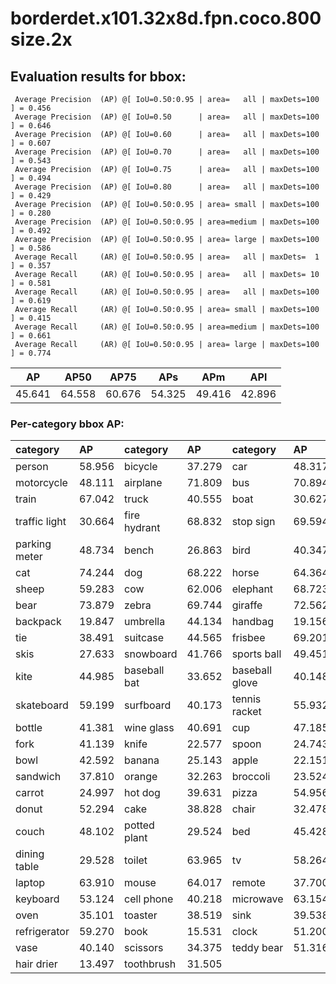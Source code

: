 # borderdet.x101.32x8d.fpn.coco.800size.2x  

## Evaluation results for bbox:  

```  
 Average Precision  (AP) @[ IoU=0.50:0.95 | area=   all | maxDets=100 ] = 0.456
 Average Precision  (AP) @[ IoU=0.50      | area=   all | maxDets=100 ] = 0.646
 Average Precision  (AP) @[ IoU=0.60      | area=   all | maxDets=100 ] = 0.607
 Average Precision  (AP) @[ IoU=0.70      | area=   all | maxDets=100 ] = 0.543
 Average Precision  (AP) @[ IoU=0.75      | area=   all | maxDets=100 ] = 0.494
 Average Precision  (AP) @[ IoU=0.80      | area=   all | maxDets=100 ] = 0.429
 Average Precision  (AP) @[ IoU=0.50:0.95 | area= small | maxDets=100 ] = 0.280
 Average Precision  (AP) @[ IoU=0.50:0.95 | area=medium | maxDets=100 ] = 0.492
 Average Precision  (AP) @[ IoU=0.50:0.95 | area= large | maxDets=100 ] = 0.586
 Average Recall     (AR) @[ IoU=0.50:0.95 | area=   all | maxDets=  1 ] = 0.357
 Average Recall     (AR) @[ IoU=0.50:0.95 | area=   all | maxDets= 10 ] = 0.581
 Average Recall     (AR) @[ IoU=0.50:0.95 | area=   all | maxDets=100 ] = 0.619
 Average Recall     (AR) @[ IoU=0.50:0.95 | area= small | maxDets=100 ] = 0.415
 Average Recall     (AR) @[ IoU=0.50:0.95 | area=medium | maxDets=100 ] = 0.661
 Average Recall     (AR) @[ IoU=0.50:0.95 | area= large | maxDets=100 ] = 0.774
```  
|   AP   |  AP50  |  AP75  |  APs   |  APm   |  APl   |  
|:------:|:------:|:------:|:------:|:------:|:------:|  
| 45.641 | 64.558 | 60.676 | 54.325 | 49.416 | 42.896 |

### Per-category bbox AP:  

| category      | AP     | category     | AP     | category       | AP     |  
|:--------------|:-------|:-------------|:-------|:---------------|:-------|  
| person        | 58.956 | bicycle      | 37.279 | car            | 48.317 |  
| motorcycle    | 48.111 | airplane     | 71.809 | bus            | 70.894 |  
| train         | 67.042 | truck        | 40.555 | boat           | 30.627 |  
| traffic light | 30.664 | fire hydrant | 68.832 | stop sign      | 69.594 |  
| parking meter | 48.734 | bench        | 26.863 | bird           | 40.347 |  
| cat           | 74.244 | dog          | 68.222 | horse          | 64.364 |  
| sheep         | 59.283 | cow          | 62.006 | elephant       | 68.723 |  
| bear          | 73.879 | zebra        | 69.744 | giraffe        | 72.562 |  
| backpack      | 19.847 | umbrella     | 44.134 | handbag        | 19.156 |  
| tie           | 38.491 | suitcase     | 44.565 | frisbee        | 69.201 |  
| skis          | 27.633 | snowboard    | 41.766 | sports ball    | 49.451 |  
| kite          | 44.985 | baseball bat | 33.652 | baseball glove | 40.148 |  
| skateboard    | 59.199 | surfboard    | 40.173 | tennis racket  | 55.932 |  
| bottle        | 41.381 | wine glass   | 40.691 | cup            | 47.185 |  
| fork          | 41.139 | knife        | 22.577 | spoon          | 24.743 |  
| bowl          | 42.592 | banana       | 25.143 | apple          | 22.151 |  
| sandwich      | 37.810 | orange       | 32.263 | broccoli       | 23.524 |  
| carrot        | 24.997 | hot dog      | 39.631 | pizza          | 54.956 |  
| donut         | 52.294 | cake         | 38.828 | chair          | 32.478 |  
| couch         | 48.102 | potted plant | 29.524 | bed            | 45.428 |  
| dining table  | 29.528 | toilet       | 63.965 | tv             | 58.264 |  
| laptop        | 63.910 | mouse        | 64.017 | remote         | 37.700 |  
| keyboard      | 53.124 | cell phone   | 40.218 | microwave      | 63.154 |  
| oven          | 35.101 | toaster      | 38.519 | sink           | 39.538 |  
| refrigerator  | 59.270 | book         | 15.531 | clock          | 51.200 |  
| vase          | 40.140 | scissors     | 34.375 | teddy bear     | 51.316 |  
| hair drier    | 13.497 | toothbrush   | 31.505 |                |        |
